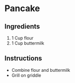 # Pancake

## Ingredients
1. 1 Cup flour
1. 1 Cup buttermilk

## Instructions
* Combine flour and buttermilk
* Grill on griddle
